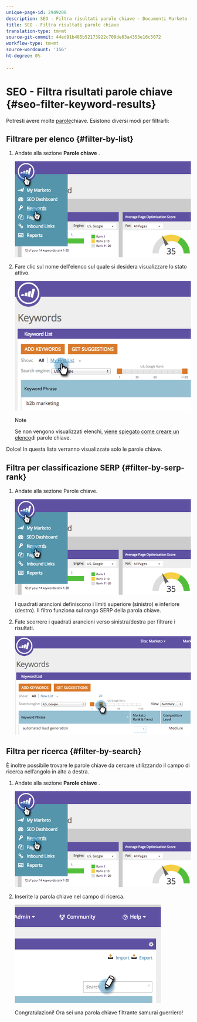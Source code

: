 ```yaml
---
unique-page-id: 2949208
description: SEO - Filtra risultati parole chiave - Documenti Marketo - Documentazione prodotto
title: SEO - Filtra risultati parole chiave
translation-type: tm+mt
source-git-commit: 44ed91b485b52173922c709de63a4353e16c5072
workflow-type: tm+mt
source-wordcount: '156'
ht-degree: 0%

---
```



# SEO - Filtra risultati parole chiave {#seo-filter-keyword-results}

Potresti avere molte [parole](seo-understanding-keywords.md)chiave. Esistono diversi modi per filtrarli:

## Filtrare per elenco {#filter-by-list}

1. Andate alla sezione **Parole chiave** .

   ![](assets/image2014-9-18-11-3a55-3a8.png)

1. Fare clic sul nome dell&#39;elenco sul quale si desidera visualizzare lo stato attivo.

   ![](assets/image2014-9-18-11-3a55-3a32.png)

   >[!NOTE]
   >
   >Se non vengono visualizzati elenchi, [viene](../../../../product-docs/additional-apps/seo/understanding-seo/seo-managing-lists.md) [spiegato come creare un elenco](../../../../product-docs/additional-apps/seo/understanding-seo/seo-managing-lists.md)di parole chiave.

Dolce! In questa lista verranno visualizzate solo le parole chiave.

## Filtra per classificazione SERP {#filter-by-serp-rank}

1. Andate alla sezione Parole chiave.

   ![](assets/image2014-9-18-12-3a0-3a10.png)

   I quadrati arancioni definiscono i limiti superiore (sinistro) e inferiore (destro). Il filtro funziona sul rango [](../../../../product-docs/additional-apps/seo/understanding-seo/understanding-search-engine-optimization.md)SERP della parola chiave.

1. Fate scorrere i quadrati arancioni verso sinistra/destra per filtrare i risultati.

   ![](assets/image2014-9-18-12-3a0-3a15.png)

## Filtra per ricerca {#filter-by-search}

È inoltre possibile trovare le parole chiave da cercare utilizzando il campo di ricerca nell’angolo in alto a destra.

1. Andate alla sezione **Parole chiave** .

   ![](assets/image2014-9-18-12-3a0-3a50.png)

1. Inserite la parola chiave nel campo di ricerca.

   ![](assets/image2014-9-18-12-3a1-3a7.png)

   Congratulazioni! Ora sei una parola chiave filtrante samurai guerriero!

